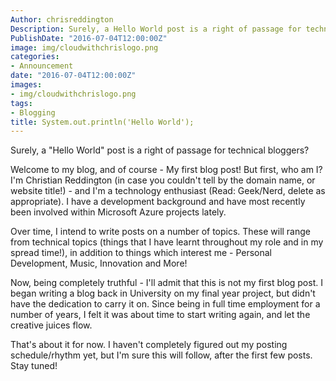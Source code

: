 ```yaml
---
Author: chrisreddington
Description: Surely, a Hello World post is a right of passage for technical bloggers?
PublishDate: "2016-07-04T12:00:00Z"
image: img/cloudwithchrislogo.png
categories:
- Announcement
date: "2016-07-04T12:00:00Z"
images:
- img/cloudwithchrislogo.png
tags:
- Blogging
title: System.out.println('Hello World');
---
```


Surely, a "Hello World" post is a right of passage for technical bloggers?

Welcome to my blog, and of course - My first blog post! But first, who am I? I'm Christian Reddington (in case you couldn't tell by the domain name, or website title!) - and I'm a technology enthusiast (Read: Geek/Nerd, delete as appropriate). I have a development background and have most recently been involved within Microsoft Azure projects lately.

Over time, I intend to write posts on a number of topics. These will range from technical topics (things that I have learnt throughout my role and in my spread time!), in addition to things which interest me - Personal Development, Music, Innovation and More!

Now, being completely truthful - I'll admit that this is not my first blog post. I began writing a blog back in University on my final year project, but didn't have the dedication to carry it on. Since being in full time employment for a number of years, I felt it was about time to start writing again, and let the creative juices flow.

That's about it for now. I haven't completely figured out my posting schedule/rhythm yet, but I'm sure this will follow, after the first few posts. Stay tuned!